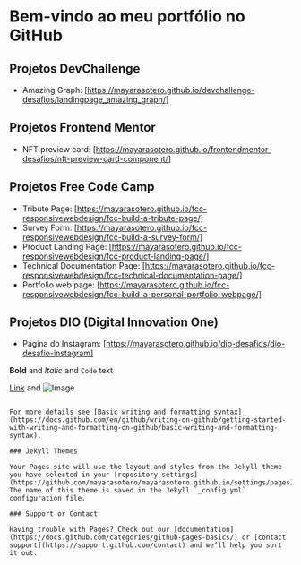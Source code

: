# Bem-vindo ao meu portfólio no GitHub

## Projetos DevChallenge

- Amazing Graph: [https://mayarasotero.github.io/devchallenge-desafios/landingpage_amazing_graph/]

## Projetos Frontend Mentor

- NFT preview card: [https://mayarasotero.github.io/frontendmentor-desafios/nft-preview-card-component/]

## Projetos Free Code Camp

- Tribute Page: [https://mayarasotero.github.io/fcc-responsivewebdesign/fcc-build-a-tribute-page/]
- Survey Form: [https://mayarasotero.github.io/fcc-responsivewebdesign/fcc-build-a-survey-form/]
- Product Landing Page: [https://mayarasotero.github.io/fcc-responsivewebdesign/fcc-product-landing-page/]
- Technical Documentation Page: [https://mayarasotero.github.io/fcc-responsivewebdesign/fcc-technical-documentation-page/]
- Portfolio web page: [https://mayarasotero.github.io/fcc-responsivewebdesign/fcc-build-a-personal-portfolio-webpage/]

## Projetos DIO (Digital Innovation One)

- Página do Instagram: [https://mayarasotero.github.io/dio-desafios/dio-desafio-instagram]

**Bold** and _Italic_ and `Code` text

[Link](url) and ![Image](src)
```

For more details see [Basic writing and formatting syntax](https://docs.github.com/en/github/writing-on-github/getting-started-with-writing-and-formatting-on-github/basic-writing-and-formatting-syntax).

### Jekyll Themes

Your Pages site will use the layout and styles from the Jekyll theme you have selected in your [repository settings](https://github.com/mayarasotero/mayarasotero.github.io/settings/pages). The name of this theme is saved in the Jekyll `_config.yml` configuration file.

### Support or Contact

Having trouble with Pages? Check out our [documentation](https://docs.github.com/categories/github-pages-basics/) or [contact support](https://support.github.com/contact) and we’ll help you sort it out.
